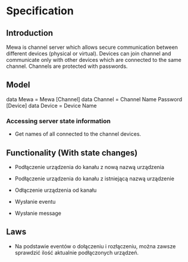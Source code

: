 # Specification

## Introduction

Mewa is channel server which allows secure communication between different devices (physical or virtual).
Devices can join channel and communicate only with other devices which are connected to the same channel.
Channels are protected with passwords.

## Model

data Mewa = Mewa [Channel]
data Channel = Channel Name Password [Device]
data Device = Device Name

### Accessing server state information

* Get names of all connected to the channel devices.


## Functionality (With state changes)

* Podłączenie urządzenia do kanału z nową nazwą urządzenia

* Podłączenie urządzenia do kanału z istniejącą nazwą urządzenie

* Odłączenie urządzenia od kanału

* Wysłanie eventu

* Wysłanie message


## Laws

* Na podstawie eventów o dołączeniu i rozłączeniu, można zawsze sprawdzić ilość aktualnie podłączonych urządzeń.
